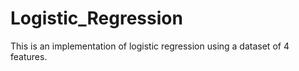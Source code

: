 # Logistic_Regression
This is an implementation of logistic regression using a dataset of 4 features.
